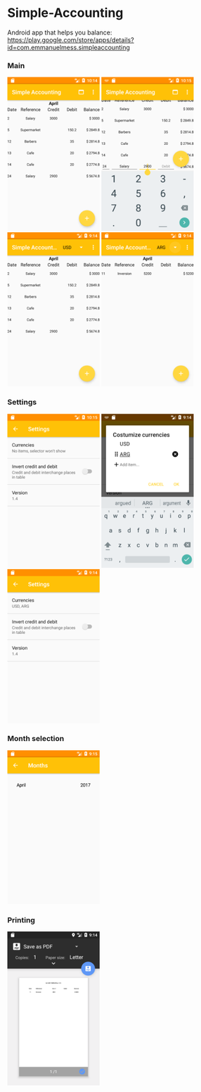 # Simple-Accounting
Android app that helps you balance: https://play.google.com/store/apps/details?id=com.emmanuelmess.simpleaccounting

### Main
<img src="Screenshot_1491862500.png" data-canonical-src="Screenshot_1491862500.png" height="350" /> <img src="Screenshot_1491862506.png" data-canonical-src="Screenshot_1491862506.png" height="350" /> <img src="Screenshot_1491945273.png" data-canonical-src="Screenshot_1491945273.png" height="350" /> <img src="Screenshot_1491945294.png" data-canonical-src="Screenshot_1491945294.png" height="350" />

### Settings
<img src="Screenshot_1491862511.png" data-canonical-src="Screenshot_1491862511.png" height="350" /> <img src="Screenshot_1491945261.png" data-canonical-src="Screenshot_1491945261.png" height="350" /> <img src="Screenshot_1491945267.png" data-canonical-src="Screenshot_1491945267.png" height="350" />

### Month selection
<img src="Screenshot_1491945314.png" data-canonical-src="Screenshot_1491945314.png" height="350" />

### Printing
<img src="Screenshot_1491945299.png" data-canonical-src="Screenshot_1491945299.png" height="350" />
